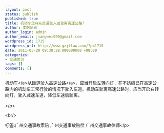 ```yaml
---
layout: post
status: publish
published: true
title: 机动车怎样从匝道驶入或驶离高速公路?
author: 本站记者
author_login: admin
author_email: jiangwei909@gmail.com
wordpress_id: 1715
wordpress_url: http://www.gzjtlaw.com/?p=1715
date: 2011-05-29 09:30:28.000000000 +08:00
categories:
- 交通常识
tags: []
comments: []
---
```

<p><a>机动车<&#47;a>从匝道驶人<a>高速公路<&#47;a>，应当开启左转向灯，在不妨碍已在高速公路内的机动车工常行驶的情况下驶入车道。机动车驶离高速公路时，应当开启右转向灯，驶入减速车道，降低车速后驶离。<br><br><&#47;p><br&#47;><p>标签:广州交通事故索赔 广州交通事故赔偿 广州交通事故律师<&#47;p>
